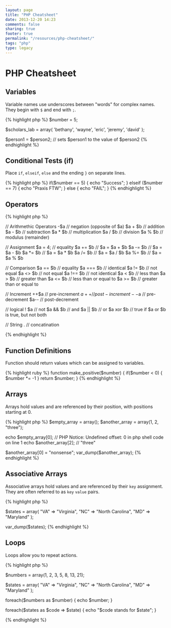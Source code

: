 ```yaml
---
layout: page
title: "PHP Cheatsheet"
date: 2013-12-20 14:23
comments: false
sharing: true
footer: true
permalink: "/resources/php-cheatsheet/"
tags: "php"
type: legacy
---
```


# PHP Cheatsheet

## Variables
Variable names use underscores between "words" for complex names. They
begin with `$` and end with `;`.

{% highlight php %}
$number = 5;

$scholars_lab = array(
  'bethany',
  'wayne',
  'eric',
  'jeremy',
  'david'
);

$person1 = $person2; // sets $person1 to the value of $person2
{% endhighlight %}

## Conditional Tests (if)

Place `if`, `elseif`, `else` and the ending `}` on separate lines.

{% highlight php %}
if($number == 5) {
  echo "Success";
} elseif ($number == 7) {
  echo "Praxis FTW";
} else {
  echo "FAIL";
}
{% endhighlight %}


## Operators
{% highlight php %}

// Arithmethic Operators
-$a     // negation (opposite of $a)
$a + $b // addition
$a - $b // subtraction
$a * $b // multiplication
$a / $b // division
$a % $b // modulus (remainder)

// Assignment
$a = 4; // equality
$a += $b // $a = $a + $b
$a -= $b // $a = $a - $b
$a *= $b // $a = $a * $b
$a /= $b // $a = $a / $b
$a %= $b // $a = $a % $b

// Comparison
$a == $b   // equality
$a === $b  // identical
$a != $b   // not equal
$a <> $b   // not equal
$a !== $b  // not identical
$a < $b    // less than
$a > $b    // greater than
$a <= $b   // less than or equal to
$a >= $b   // greater than or equal to

// Increment
++$a // pre-increment
$a++ // post-increment
--$a // pre-decrement
$a-- // post-decrement

// logical
! $a     // not
$a && $b // and
$a || $b // or
$a xor $b // true if $a or $b is true, but not both

// String
. // concatination

{% endhighlight %}

## Function Definitions

Function should return values which can be assigned to variables.

{% highlight ruby %}
function make_positive($number)
{
  if($number < 0) {
    $number *= -1
  }
  return $number;
}
{% endhighlight %}

## Arrays
Arrays hold values and are referenced by their position, with positions
starting at 0.

{% highlight php %}
$empty_array = array();
$another_array = array(1, 2, "three");

echo $empty_array[0]; // PHP Notice:  Undefined offset: 0 in php shell code on line 1
echo $another_array[2]; // "three"

$another_array[0] = "nonsense";
var_dump($another_array);
{% endhighlight %}

## Associative Arrays
Associative arrays hold values and are referenced by their `key`
assignment. They are often referred to as `key` `value` pairs.

{% highlight php %}

$states = array(
  "VA" => "Virginia",
  "NC" => "North Carolina",
  "MD" => "Maryland"
);

var_dump($states);
{% endhighlight %}


## Loops
Loops allow you to repeat actions.

{% highlight php %}

$numbers = array(1, 2, 3, 5, 8, 13, 21);

$states = array(
  "VA" => "Virginia",
  "NC" => "North Carolina",
  "MD" => "Maryland"
);

foreach($numbers as $number) {
  echo $number;
}

foreach($states as $code => $state) {
  echo "$code stands for $state";
}

{% endhighlight %}
